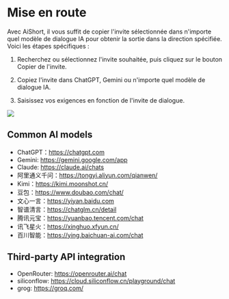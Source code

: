 # Mise en route

Avec AiShort, il vous suffit de copier l'invite sélectionnée dans n'importe quel modèle de dialogue IA pour obtenir la sortie dans la direction spécifiée. Voici les étapes spécifiques :

1. Recherchez ou sélectionnez l'invite souhaitée, puis cliquez sur le bouton Copier de l'invite.

2. Copiez l'invite dans ChatGPT, Gemini ou n'importe quel modèle de dialogue IA.

3. Saisissez vos exigences en fonction de l'invite de dialogue.

![](https://img.newzone.top/gif/how-to-use-aishort.gif?imageMogr2/format/webp)

## Common AI models

- ChatGPT：https://chatgpt.com
- Gemini: https://gemini.google.com/app
- Claude: https://claude.ai/chats
- 阿里通义千问：https://tongyi.aliyun.com/qianwen/
- Kimi：https://kimi.moonshot.cn/
- 豆包：https://www.doubao.com/chat/
- 文心一言：https://yiyan.baidu.com
- 智谱清言：https://chatglm.cn/detail
- 腾讯元宝：https://yuanbao.tencent.com/chat
- 讯飞星火：https://xinghuo.xfyun.cn/
- 百川智能：https://ying.baichuan-ai.com/chat

## Third-party API integration

- OpenRouter: https://openrouter.ai/chat
- siliconflow: https://cloud.siliconflow.cn/playground/chat
- grog: https://groq.com/
